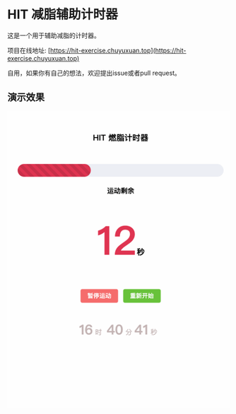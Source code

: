 # HIT 减脂辅助计时器

这是一个用于辅助减脂的计时器。

项目在线地址: [https://hit-exercise.chuyuxuan.top](https://hit-exercise.chuyuxuan.top)

自用，如果你有自己的想法，欢迎提出issue或者pull request。

## 演示效果
![演示效果](./readme_show.gif)

